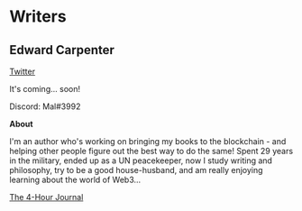 # Writers

## Edward Carpenter

[Twitter](https://twitter.com/E_H_Carpenter)

It's coming... soon!

Discord: Mal#3992

**About**

I'm an author who's working on bringing my books to the blockchain - and helping other people figure out the best way to do the same! Spent 29 years in the military, ended up as a UN peacekeeper, now I study writing and philosophy, try to be a good house-husband, and am really enjoying learning about the world of Web3...

[The 4-Hour Journal](https://www.the4hourjournal.com/)




